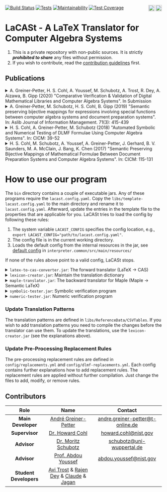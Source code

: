 <a href="https://go.java/index.html"><img align="right" src="https://forthebadge.com/images/badges/made-with-java.svg" alt="Made With Java" height="20"></a><a href="https://www.latex-project.org/"><img align="right" src="https://img.shields.io/badge/Made%20with-LaTeX-1f425f.svg" alt="Made With LaTeX" height="20"></a> 
[![Build Status](https://travis-ci.com/ag-gipp/LaCASt.svg?token=3obgod4qv4wGCx8sihym&branch=master)](https://travis-ci.com/ag-gipp/LaCASt) [![Tests](https://github.com/ag-gipp/LaCASt/workflows/GitHub%20CI/badge.svg)](https://github.com/ag-gipp/latex-grammar/actions) [![Maintainability](https://api.codeclimate.com/v1/badges/3960df830b098ef0afa9/maintainability)](https://codeclimate.com/repos/5df6328a606a9501a1001189/maintainability) [![Test Coverage](https://api.codeclimate.com/v1/badges/3960df830b098ef0afa9/test_coverage)](https://codeclimate.com/repos/5df6328a606a9501a1001189/test_coverage)

# LaCASt - A LaTeX Translator for Computer Algebra Systems

1. This is a private repository with non-public sources. It is strictly **_prohibited to share_** any files without permission.
2. If you wish to contribute, read the [contribution guidelines](CONTRIBUTING.md) first.

## Publications
<details>
  <summary>A. Greiner-Petter, H. S. Cohl, A. Youssef, M. Schubotz, A. Trost, R. Dey, A. Aizawa, B. Gipp (2020) "Comparative Verification & Validation of Digital Mathematical Libraries and Computer Algebra Systems". In Submission</summary>
  
```
Currently in submission, no bibtex available yet.
```
</details>

<details>
  <summary>A. Greiner-Petter, M. Schubotz, H. S. Cohl, B. Gipp (2019) "Semantic preserving bijective mappings for expressions involving special functions between computer algebra systems and document preparation systems". In: Aslib Journal of Information Management. 71(3): 415-439</summary>
  
```bibtex
@Article{Greiner-Petter19,
  author    = {Andr{\'{e}} Greiner{-}Petter and
               Moritz Schubotz and
               Howard S. Cohl and
               Bela Gipp},
  title     = {Semantic preserving bijective mappings for expressions involving special
               functions between computer algebra systems and document preparation
               systems},
  journal   = {Aslib Journal of Information Management},
  volume    = {71},
  number    = {3},
  pages     = {415--439},
  year      = {2019},
  url       = {https://doi.org/10.1108/AJIM-08-2018-0185},
  doi       = {10.1108/AJIM-08-2018-0185}
}
```
</details>

<details>
  <summary>H. S. Cohl, A. Greiner-Petter, M. Schubotz (2018) "Automated Symbolic and Numerical Testing of DLMF Formulae Using Computer Algebra Systems". In: CICM: 39-52</summary>
  
```bibtex
@InProceedings{Cohl18,
  author    = {Howard S. Cohl and
               Andr{\'{e}} Greiner{-}Petter and
               Moritz Schubotz},
  title     = {Automated Symbolic and Numerical Testing of {DLMF} Formulae Using
               Computer Algebra Systems},
  booktitle = {Intelligent Computer Mathematics - 11th International Conference,
               {CICM} 2018, Hagenberg, Austria, August 13-17, 2018, Proceedings},
  series    = {Lecture Notes in Computer Science},
  volume    = {11006},
  pages     = {39--52},
  publisher = {Springer},
  year      = {2018},
  url       = {https://doi.org/10.1007/978-3-319-96812-4\_4},
  doi       = {10.1007/978-3-319-96812-4\_4}
}
```
</details>

<details>
  <summary>H. S. Cohl, M. Schubotz, A. Youssef, A. Greiner-Petter, J. Gerhard, B. V. Saunders, M. A. McClain, J. Bang, K. Chen (2017) <it>"Semantic Preserving Bijective Mappings of Mathematical Formulae Between Document Preparation Systems and Computer Algebra Systems"</it>. In: CICM: 115-131</summary>
  
```bibtex
@InProceedings{Cohl17,
  author    = {Howard S. Cohl and
               Moritz Schubotz and
               Abdou Youssef and
               Andr{\'{e}} Greiner{-}Petter and
               J{\"{u}}rgen Gerhard and
               Bonita V. Saunders and
               Marjorie A. McClain and
               Joon Bang and
               Kevin Chen},
  title     = {Semantic Preserving Bijective Mappings of Mathematical Formulae Between
               Document Preparation Systems and Computer Algebra Systems},
  booktitle = {Intelligent Computer Mathematics - 10th International Conference,
               {CICM} 2017, Edinburgh, UK, July 17-21, 2017, Proceedings},
  series    = {Lecture Notes in Computer Science},
  volume    = {10383},
  pages     = {115--131},
  publisher = {Springer},
  year      = {2017},
  url       = {https://doi.org/10.1007/978-3-319-62075-6\_9},
  doi       = {10.1007/978-3-319-62075-6\_9}
}
```
</details>

# How to use our program<a name="howTo"></a>
The `bin` directory contains a couple of executable jars. Any of these programs require the `lacast.config.yaml`.
Copy the `libs/template-lacast.config.yaml` to the main directory and rename it to `lacast.config.yaml`. Afterward,
update the entries in the template file to the properties that are applicable for you.
LaCASt tries to load the config by following these rules:
1. The system variable `LACAST_CONFIG` specifies the config location, e.g., `export LACAST_CONFIG="path/to/lacast.config.yaml"`.
2. The config file is in the current working directory.
3. Loads the default config from the internal resources in the jar, see [default config](https://github.com/ag-gipp/LaCASt/blob/master/interpreter.common/src/main/resources/lacast.config.yaml) in `interpreter.common/src/main/resources/`

If none of the rules above point to a valid config, LaCASt stops.

<details><summary><code>latex-to-cas-converter.jar</code>: The forward translator (LaTeX -> CAS)</summary>

---
The executable jar for the translator can be found in the `bin` subdirectory. A standalone version can be found in the `bin/*.zip` file. Unzip the archive where you want and run the jar from the root folder of the respository

```shell script
java -jar bin/latex-to-cas-converter.jar
```

Without additional information, the jar runs as an interactive program. You can start the program to directly trigger
the translation process or set further flags (every flag is optional):
* `-CAS=<NameOfCAS>`: Sets the computer algebra system you want to translate to, e.g., `-CAS=Maple` for Maple;
* `-Expression="<exp>"`: Sets the expression you want to translate. Double qutation marks are mandatory;
* `--clean` or `-c`: Only returns the translated expression without any other information. (since v1.0.1)
* `--debug` or `-d`: Returns extra information for debugging, such as computation time and list of elements. (`--clean` overrides this setting).
* `--extra` or `-x`: Shows further information about translation of functions, e.g., branch cuts, DLMF-links and more. (`--clean` flag overrides this setting)

---
</details>

<details><summary><code>lexicon-creator.jar</code>: Maintain the translation dictionary</summary>

---
Is used to maintain the internal translation dictionaries. Once the translation pattern is defined in the CSV files it must be trasformed to the dictionaries. The typical workflow is:

```shell script
andre@agp:~$ java -jar bin/lexicon-creator.jar 
Welcome, this converter translates given CSV files to lexicon files.
You didn't specified CSV files (do not add DLMFMacro.csv).
Add a new CSV file and hit enter or enter '-end' to stop the adding process.
all
Current list: [CAS_Maple.csv, CAS_Mathematica.csv]
-end
```

---
</details>


<details><summary><code>maple-translator.jar</code>: The backward translator for Maple (Maple -> Semantic LaTeX)</summary>

---
This jar requires an installed Maple license on the machine! To start the translator, you have to set the environment variables to properly run Maple. In my case, Maple is installed in `/opt/maple2019` and I'm on a Linux machine. In addition, you have to provide more heap size, otherwise Maple crashes. Here is an example:

```shell script
andre@agp:~$ export MAPLE="/opt/maple2019"
andre@agp:~$ export LD_LIBRARY_PATH="/opt/maple2019/bin.X86_64_LINUX"
andre@agp:~$ java -Xss50M -jar bin/maple-translator.jar 
```

To get the Maple paths, you can start maple and enter the following commands:

```
kernelopts( bindir );   <- returns <Maple-BinDir>
kernelopts( mapledir ); <- returns <Maple-Directory>
```

---
</details>

<details><summary><code>symbolic-tester.jar</code>: Symbolic verification program</summary>

---
This is only for advanced users! First, setup the properties:

1) `config/symbolic_tests.properties`
Critical and required settings are:

```properties
# the path to the dataset
dlmf_dataset=/home/andreg-p/Howard/together.txt

# the lines that should be tested in the provided dataset
subset_tests=7209,7483

# the output path
output=/home/andreg-p/Howard/Results/AutoMaple/22-JA-symbolic.txt

# the output path for missing macros
missing_macro_output=/home/andreg-p/Howard/Results/AutoMaple/22-JA-missing.txt
```

2) `symbolic-tester.jar` program arguments:
    * `-maple` to run the tests with Maple
    * `-mathematica` to run the tests with Mathematica
    * `-Xmx8g` increase the java memory, that's not required but useful
    * `-Xss50M` increase the heap size if you use Maple

3) Since you may want to run automatically evaluations on subsets, you can use the `scripts/symbolic-evaluator.sh`. Of course you need to update the paths in the script. With `config/together-lines.txt` you can control what subsets the script shall evaluate, e.g.,

```
04-EF: 1465,1994
05-GA: 1994,2179
```

To test the lines `1465-1994` and `1994-2179` and store the results in `04-EF-symbolic.txgt` and `05-GA-symbolic.txt` file.

---
</details>

<details><summary><code>numeric-tester.jar</code>: Numeric verification program</summary>

---
This is only for advanced users! First, setup the properties:

1) `config/numerical_tests.properties`
Critical and required settings are:

```properties
# the path to the dataset
dlmf_dataset=/home/andreg-p/Howard/together.txt

# either you define a subset of lines to test or you define the results file of symbolic evaluation, which is recommended
# subset_tests=7209,7483
symbolic_results_data=/home/andreg-p/Howard/Results/AutoMath/11-ST-symbolic.txt

# the output path
output=/home/andreg-p/Howard/Results/MathNumeric/11-ST-numeric.txt
```

2) `numeric-tester.jar` program arguments:
    * `-maple` to run the tests with Maple
    * `-mathematica` to run the tests with Mathematica
    * `-Xmx8g` increase the java memory, that's not required but useful
    * `-Xss50M` increase the heap size if you use Maple

3) Since you may want to run automatically evaluations on subsets, you can use the `scripts/numeric-evaluator.sh`. Of course you need to update the paths in the script. With `config/together-lines.txt` you can control what subsets the script shall evaluate, e.g.,

```
04-EF: 1465,1994
05-GA: 1994,2179
```

This will automatically load the symbolic result files `04-EF-symbolic.txg` and `05-GA-symbolic.txt` and start the evaluation.

---
</details>

### Update Translation Patterns
The translation patterns are defined in `libs/ReferenceData/CSVTables`. If you wish to add translation patterns you need to
compile the changes before the translator can use them. To update the translations, use the `lexicon-creator.jar` (see the explanations above).

### Update Pre-Processing Replacement Rules
The pre-processing replacement rules are defined in `config/replacements.yml` and `config/dlmf-replacements.yml`. Each config
contains further explanations how to add replacement rules. The replacement rules are applied without further compilation.
Just change the files to add, modify, or remove rules.

## Contributors<a name="contributers"></a>

| Role | Name | Contact |
| :---: | :---: | :---: |
| **Main Developer** | [André Greiner-Petter](https://github.com/AndreG-P) | [andre.greiner-petter@t-online.de](mailto:andre.greiner-petter@t-online.de) |
| **Supervisor** | [Dr. Howard Cohl](https://github.com/HowardCohl) | [howard.cohl@nist.gov](mailto:howard.cohl@nist.gov) |
| **Advisor** | [Dr. Moritz Schubotz](https://github.com/physikerwelt) | [schubotz@uni-wuppertal.de](mailto:schubotz@uni-wuppertal.de) |
| **Advisor** | [Prof. Abdou Youssef](https://github.com/abdouyoussef) | [abdou.youssef@nist.gov](mailto:abdou.youssef@nist.gov) |
| **Student Developers** | [Avi Trost](https://github.com/avitrost) & [Rajen Dey](https://github.com/Nejiv) & [Claude](https://github.com/ClaudeZou) & [Jagan](https://github.com/notjagan) | |
